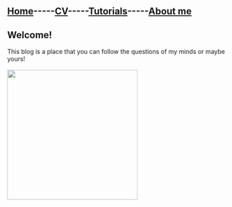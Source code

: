## [Home](README.md)-----[CV](cv.md)-----[Tutorials]()-----[About me]()
## Welcome!
This blog is a place that you can follow the questions of my minds or maybe yours!
<br/>
<br/>
<img src="https://github.com/rasoulnorouzi/rasoulnorouzi/blob/master/img/profile.jpg" width="300px" height="300px">
